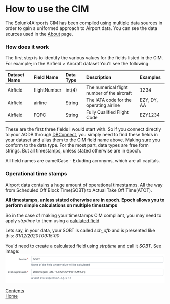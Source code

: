 # How to use the CIM

The Splunk4Airports CIM has been compiled using multiple data sources in order to gain a uniformed approach to Airport data. You can see the data sources used in the [About](./About.md) page.

### How does it work

The first step is to identify the various values for the fields listed in the CIM. 
For example; in the Airfield > Aircraft dataset You'll see the following:

| Dataset Name  | Field Name  | Data Type | Description | Examples |
|:--------------|:------------|:----------|:------------|:---------|
|Airfield|flightNumber|int(4)|The numerical flight number of the aircraft|1234|
|Airfield|airline|String|The IATA code for the operating airline|EZY, DY, AA|
|Airfield|FQFC|String|Fully Qualified Flight Code|EZY1234|

These are the first three fields I would start with. So if you connect directly to your AODB through [DBConnect](https://splunkbase.splunk.com/app/2686/), you simply need to find these fields in your dataset and alias them to the CIM field name above. Making sure you conform to the data type. For the most part, data types are free form strings. But all timestamps, unless stated otherwise are in epoch.

All field names are camelCase - Exluding acronyms, which are all capitals.

### Operational time stamps

Airport data contains a huge amount of operational timestamps. All the way from Scheduled Off Block Time(SOBT) to Actual Take Off Time(ATOT). 

**All timestamps, unless stated otherwise are in epoch. Epoch allows you to perform simple calculations on multiple timestamps**

So in the case of making your timestamps CIM compliant, you may need to apply _strptime_ to them using a [calulated field](https://docs.splunk.com/Documentation/Splunk/latest/Knowledge/definecalcfields)

Lets say, in your data, your SOBT is called _sch_ofb_ and is presented like this: _31/12/2020T09:15:00_

You'd need to create a calculated field using _strptime_ and call it _SOBT_. See image:
![Calculated Field](./images/calc_field.png)


[Contents](./contents.md)<br />
[Home](./)

